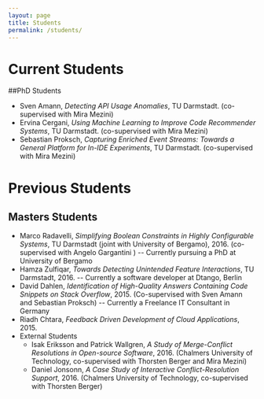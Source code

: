 ```yaml
---
layout: page
title: Students
permalink: /students/
---
```


# Current Students

##PhD Students
* Sven Amann, <i>Detecting API Usage Anomalies</i>, TU Darmstadt. (co-supervised with Mira Mezini)
* Ervina Cergani, <i>Using Machine Learning to Improve Code Recommender Systems</i>, TU Darmstadt. (co-supervised with Mira Mezini)
* Sebastian Proksch, <i>Capturing Enriched Event Streams: Towards a General Platform for In-IDE Experiments</i>, TU Darmstadt. (co-supervised with Mira Mezini)

# Previous Students

## Masters Students ##
* Marco Radavelli, <i>Simplifying Boolean Constraints in Highly Configurable Systems</i>, TU Darmstadt (joint with University of Bergamo), 2016. (co-supervised with Angelo Gargantini ) -- Currently pursuing a PhD at University of Bergamo
* Hamza Zulfiqar, <i>Towards Detecting Unintended Feature Interactions</i>, TU Darmstadt, 2016. -- Currently a software developer at Dtango, Berlin
* David Dahlen, <i>Identification of High-Quality Answers Containing Code Snippets on Stack Overflow</i>, 2015. (Co-supervised with Sven Amann and Sebastian Proksch) -- Currently a Freelance IT Consultant in Germany
* Riadh Chtara, <i>Feedback Driven Development of Cloud Applications</i>, 2015.
* External Students
	* Isak Eriksson and Patrick Wallgren, <i>A Study of Merge-Conflict Resolutions in Open-source Software</i>, 2016. (Chalmers University of Technology, co-supervised with Thorsten Berger and Mira Mezini)
	* Daniel Jonsonn, <i>A Case Study of Interactive Conflict-Resolution Support</i>, 2016. (Chalmers University of Technology, co-supervised with Thorsten Berger)


